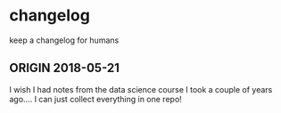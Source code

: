# changelog 
keep a changelog for humans 

## ORIGIN 2018-05-21 
I wish I had notes from the data science course I took a couple of years ago....
I can just collect everything in one repo! 

